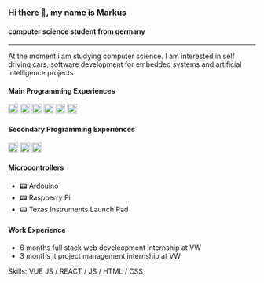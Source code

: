 ### Hi there 👋, my name is Markus
####  computer science student from germany

---

At the moment i am studying computer science. I am interested in self driving cars, software development for embedded systems and artificial intelligence projects.

#### Main Programming Experiences
<img src="https://cdn.icon-icons.com/icons2/2415/PNG/512/c_original_logo_icon_146611.png" width="20" height="20"/>
<img src="https://cdn-icons-png.flaticon.com/512/226/226777.png" width="20" height="20"/>
<img src="https://upload.wikimedia.org/wikipedia/commons/thumb/0/06/Kotlin_Icon.svg/1200px-Kotlin_Icon.svg.png" width="20" height="20"/>
<img src="https://cdn-icons-png.flaticon.com/512/919/919832.png" width="20" height="20"/>
<img src="https://cdn-icons-png.flaticon.com/512/732/732212.png" width="20" height="20"/>
<img src="https://cdn-icons-png.flaticon.com/512/29/29594.png" width="20" height="20"/>

#### Secondary Programming Experiences
<img src="https://cdn-icons-png.flaticon.com/512/5968/5968350.png" width="20" height="20"/>
<img src="https://cdn.icon-icons.com/icons2/2415/PNG/512/javascript_original_logo_icon_146455.png" width="20" height="20"/>
<img src="https://user-images.githubusercontent.com/42747200/46140125-da084900-c26d-11e8-8ea7-c45ae6306309.png" width="20" height="20"/>

#### Microcontrollers
- 📟 Ardouino
- 📟 Raspberry Pi
- 📟 Texas Instruments Launch Pad


#### Work Experience
- 6 months full stack web develeopment internship at VW
- 3 months it project management internship at VW

Skills: VUE JS / REACT / JS / HTML / CSS
 





<!---
Atomic456/Atomic456 is a ✨ special ✨ repository because its `README.md` (this file) appears on your GitHub profile.
You can click the Preview link to take a look at your changes.
--->
